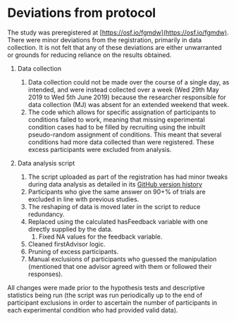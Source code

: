 # Deviations from protocol

The study was preregistered at [https://osf.io/fgmdw](https://osf.io/fgmdw). There were minor deviations from the registration, primarily in data collection. It is not felt that any of these deviations are either unwarranted or grounds for reducing reliance on the results obtained.

1. Data collection
    1. Data collection could not be made over the course of a single day, as intended, and were instead collected over a week (Wed 29th May 2019 to Wed 5th June 2019) because the researcher responsible for data collection (MJ) was absent for an extended weekend that week.
    2. The code which allows for specific assignation of participants to conditions failed to work, meaning that missing experimental condition cases had to be filled by recruiting using the inbuilt pseudo-random assignment of conditions. This meant that several conditions had more data collected than were registered. These excess participants were excluded from analysis.

 2. Data analysis script
    1. The script uploaded as part of the registration has had minor tweaks during data analysis as detailed in its [GitHub version history](https://github.com/oxacclab/ExploringSocialMetacognition/commits/master/analysis/ACv2/confirmatoryAnalyses.Rmd)
    2. Participants who give the same answer on 90+% of trials are excluded in line with previous studies.
    3. The reshaping of data is moved later in the script to reduce redundancy.
    4. Replaced using the calculated hasFeedback variable with one directly supplied by the data.
        1. Fixed NA values for the feedback variable.
    5. Cleaned firstAdvisor logic.
    6. Pruning of excess participants.
    7. Manual exclusions of participants who guessed the manipulation (mentioned that one advisor agreed with them or followed their responses).

All changes were made prior to the hypothesis tests and descriptive statistics being run (the script was run periodically up to the end of participant exclusions in order to ascertain the number of participants in each experimental condition who had provided valid data).
